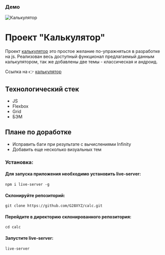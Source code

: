 ### Демо

<img src="https://github.com/G28XYZ/G28XYZ/blob/main/images/demo%20calc.gif" alt="Калькулятор">

# Проект "Калькулятор"

Проект [калькулятор](https://g28xyz.github.io/calc/) это простое желание по-упражняться в разработке на js. Реализован весь доступный функционал предлагаемый данным калькулятором, так же добавлены две темы - классическая и андроид.

Ссылка на 👉 [калькулятор](https://g28xyz.github.io/calc/)

## Технологический стек

- JS
- Flexbox
- Grid
- БЭМ

## Плане по доработке

<ul>
  <li>Исправить баги при результате с вычислениями Infinity</li>
  <li> Добавить еще несколько визуальных тем</li>
</ul>


### Установка:

#### Для запуска приложения необходимо установить live-server:
`npm i live-server -g`

#### Склонируйте репозиторий:
`git clone https://github.com/G28XYZ/calc.git`

#### Перейдите в директорию склонированного репозитория:
`cd calc`

#### Запустите live-server:
`live-server`
